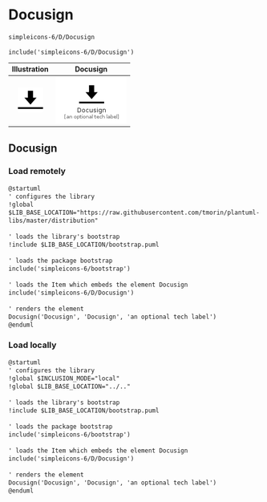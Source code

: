 # Docusign


```text
simpleicons-6/D/Docusign
```

```text
include('simpleicons-6/D/Docusign')
```



| Illustration | Docusign |
| :---: | :---: |
| ![illustration for Illustration](../../simpleicons-6/D/Docusign.png) | ![illustration for Docusign](../../simpleicons-6/D/Docusign.Local.png) |




## Docusign

### Load remotely
```plantuml
@startuml
' configures the library
!global $LIB_BASE_LOCATION="https://raw.githubusercontent.com/tmorin/plantuml-libs/master/distribution"

' loads the library's bootstrap
!include $LIB_BASE_LOCATION/bootstrap.puml

' loads the package bootstrap
include('simpleicons-6/bootstrap')

' loads the Item which embeds the element Docusign
include('simpleicons-6/D/Docusign')

' renders the element
Docusign('Docusign', 'Docusign', 'an optional tech label')
@enduml
```

### Load locally
```plantuml
@startuml
' configures the library
!global $INCLUSION_MODE="local"
!global $LIB_BASE_LOCATION="../.."

' loads the library's bootstrap
!include $LIB_BASE_LOCATION/bootstrap.puml

' loads the package bootstrap
include('simpleicons-6/bootstrap')

' loads the Item which embeds the element Docusign
include('simpleicons-6/D/Docusign')

' renders the element
Docusign('Docusign', 'Docusign', 'an optional tech label')
@enduml
```

